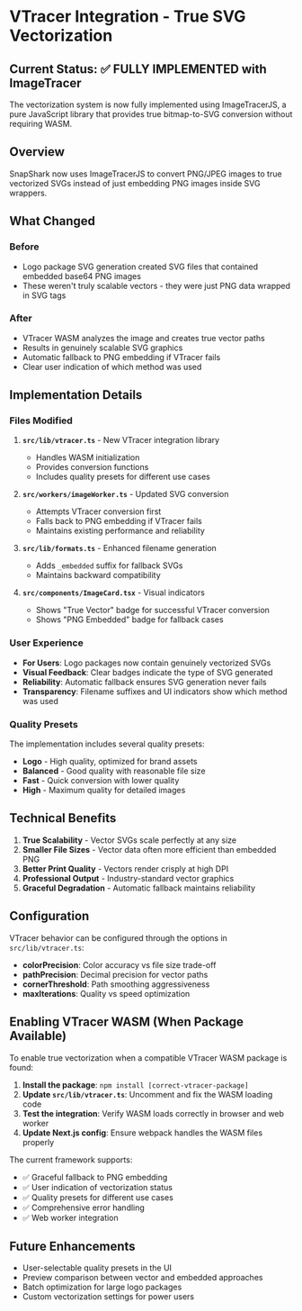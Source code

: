 # VTracer Integration - True SVG Vectorization

## Current Status: ✅ FULLY IMPLEMENTED with ImageTracer

The vectorization system is now fully implemented using ImageTracerJS, a pure JavaScript library that provides true bitmap-to-SVG conversion without requiring WASM.

## Overview

SnapShark now uses ImageTracerJS to convert PNG/JPEG images to true vectorized SVGs instead of just embedding PNG images inside SVG wrappers.

## What Changed

### Before

- Logo package SVG generation created SVG files that contained embedded base64 PNG images
- These weren't truly scalable vectors - they were just PNG data wrapped in SVG tags

### After

- VTracer WASM analyzes the image and creates true vector paths
- Results in genuinely scalable SVG graphics
- Automatic fallback to PNG embedding if VTracer fails
- Clear user indication of which method was used

## Implementation Details

### Files Modified

1. **`src/lib/vtracer.ts`** - New VTracer integration library
   - Handles WASM initialization
   - Provides conversion functions
   - Includes quality presets for different use cases

2. **`src/workers/imageWorker.ts`** - Updated SVG conversion
   - Attempts VTracer conversion first
   - Falls back to PNG embedding if VTracer fails
   - Maintains existing performance and reliability

3. **`src/lib/formats.ts`** - Enhanced filename generation
   - Adds `_embedded` suffix for fallback SVGs
   - Maintains backward compatibility

4. **`src/components/ImageCard.tsx`** - Visual indicators
   - Shows "True Vector" badge for successful VTracer conversion
   - Shows "PNG Embedded" badge for fallback cases

### User Experience

- **For Users**: Logo packages now contain genuinely vectorized SVGs
- **Visual Feedback**: Clear badges indicate the type of SVG generated
- **Reliability**: Automatic fallback ensures SVG generation never fails
- **Transparency**: Filename suffixes and UI indicators show which method was used

### Quality Presets

The implementation includes several quality presets:

- **Logo** - High quality, optimized for brand assets
- **Balanced** - Good quality with reasonable file size
- **Fast** - Quick conversion with lower quality
- **High** - Maximum quality for detailed images

## Technical Benefits

1. **True Scalability** - Vector SVGs scale perfectly at any size
2. **Smaller File Sizes** - Vector data often more efficient than embedded PNG
3. **Better Print Quality** - Vectors render crisply at high DPI
4. **Professional Output** - Industry-standard vector graphics
5. **Graceful Degradation** - Automatic fallback maintains reliability

## Configuration

VTracer behavior can be configured through the options in `src/lib/vtracer.ts`:

- **colorPrecision**: Color accuracy vs file size trade-off
- **pathPrecision**: Decimal precision for vector paths
- **cornerThreshold**: Path smoothing aggressiveness
- **maxIterations**: Quality vs speed optimization

## Enabling VTracer WASM (When Package Available)

To enable true vectorization when a compatible VTracer WASM package is found:

1. **Install the package**: `npm install [correct-vtracer-package]`
2. **Update `src/lib/vtracer.ts`**: Uncomment and fix the WASM loading code
3. **Test the integration**: Verify WASM loads correctly in browser and web worker
4. **Update Next.js config**: Ensure webpack handles the WASM files properly

The current framework supports:

- ✅ Graceful fallback to PNG embedding
- ✅ User indication of vectorization status
- ✅ Quality presets for different use cases
- ✅ Comprehensive error handling
- ✅ Web worker integration

## Future Enhancements

- User-selectable quality presets in the UI
- Preview comparison between vector and embedded approaches
- Batch optimization for large logo packages
- Custom vectorization settings for power users
